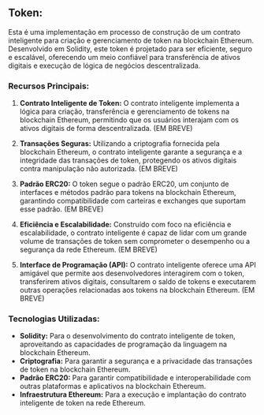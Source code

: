 ## Token:

Esta é uma implementação em processo de construção de um contrato inteligente para criação e gerenciamento de token na blockchain Ethereum. Desenvolvido em Solidity, este token é projetado para ser eficiente, seguro e escalável, oferecendo um meio confiável para transferência de ativos digitais e execução de lógica de negócios descentralizada.

### Recursos Principais:

1. **Contrato Inteligente de Token:** O contrato inteligente implementa a lógica para criação, transferência e gerenciamento de tokens na blockchain Ethereum, permitindo que os usuários interajam com os ativos digitais de forma descentralizada. (EM BREVE)

2. **Transações Seguras:** Utilizando a criptografia fornecida pela blockchain Ethereum, o contrato inteligente garante a segurança e a integridade das transações de token, protegendo os ativos digitais contra manipulação não autorizada. (EM BREVE)

3. **Padrão ERC20:** O token segue o padrão ERC20, um conjunto de interfaces e métodos padrão para tokens na blockchain Ethereum, garantindo compatibilidade com carteiras e exchanges que suportam esse padrão. (EM BREVE)

4. **Eficiência e Escalabilidade:** Construído com foco na eficiência e escalabilidade, o contrato inteligente é capaz de lidar com um grande volume de transações de token sem comprometer o desempenho ou a segurança da rede Ethereum. (EM BREVE)

5. **Interface de Programação (API):** O contrato inteligente oferece uma API amigável que permite aos desenvolvedores interagirem com o token, transferirem ativos digitais, consultarem o saldo de tokens e executarem outras operações relacionadas aos tokens na blockchain Ethereum. (EM BREVE)

### Tecnologias Utilizadas:

- **Solidity:** Para o desenvolvimento do contrato inteligente de token, aproveitando as capacidades de programação da linguagem na blockchain Ethereum.
- **Criptografia:** Para garantir a segurança e a privacidade das transações de token na blockchain Ethereum.
- **Padrão ERC20:** Para garantir compatibilidade e interoperabilidade com outras plataformas e aplicativos na blockchain Ethereum.
- **Infraestrutura Ethereum:** Para a execução e implantação do contrato inteligente de token na rede Ethereum.
